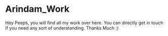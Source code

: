 # Arindam_Work
Hey Peeps, you will find all my work over here. You can directly get in touch  if you need any sort of understanding. Thanks Much :)

